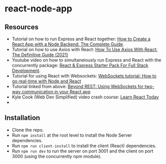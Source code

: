 # react-node-app

## Resources

- Tutorial on how to run Express and React together: [How to Create a React App with a Node Backend: The Complete Guide](https://www.freecodecamp.org/news/how-to-create-a-react-app-with-a-node-backend-the-complete-guide/).
 - Tutorial on how to use Axios with React: [How To Use Axios With React: The Definitive Guide (2021)](https://www.freecodecamp.org/news/how-to-use-axios-with-react/)
- Youtube video on how to simultaneiously run Express and React with the concurrently package: [React & Express Starter Pack For Full Stack Development](https://www.youtube.com/watch?app=desktop&v=v0t42xBIYIs).
- Tutorial for using React with Websockets: [WebSockets tutorial: How to go real-time with Node and React](https://blog.logrocket.com/websockets-tutorial-how-to-go-real-time-with-node-and-react-8e4693fbf843/)
- Tutorial linked from above: [Beyond REST: Using WebSockets for two-way communication in your React app](https://blog.logrocket.com/beyond-rest-using-websockets-for-two-way-communication-in-your-react-app-884eff6655f5/)
- Kyle Cook (Web Dev Simplified) video crash course: [Learn React Today](https://courses.webdevsimplified.com/courses/learn-react-today/)
- 

## Installation

- Clone the repo.
- Run `npm install` at the root level to install the Node Server dependencies.
- Run `npm run client-install` to install the client (React) dependencies.
- Run `npm run dev` to run the server on port 3001 and the client on port 3000 (using the concurrently npm module).



